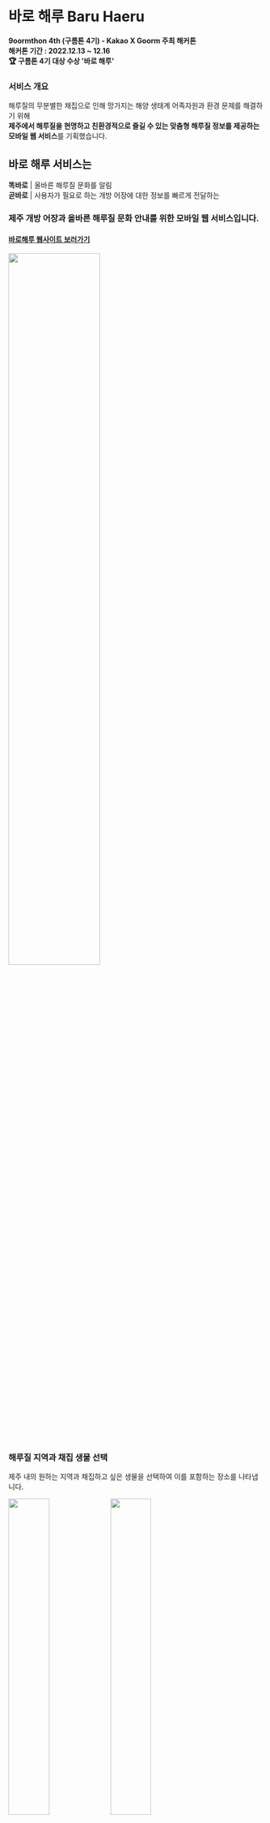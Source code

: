 # 바로 해루 Baru Haeru

**9oormthon 4th (구름톤 4기) - Kakao X Goorm 주최 해커톤**  
**해커톤 기간 : 2022.12.13 ~ 12.16**  
**🏆 구름톤 4기 대상 수상 '바로 해루'**

### 서비스 개요
해루질의 무분별한 채집으로 인해 망가지는 해양 생태계 어족자원과 환경 문제를 해결하기 위해  
**제주에서 해루질을 현명하고 친환경적으로 즐길 수 있는 맞춤형 해루질 정보를 제공하는 모바일 웹 서비스**를 기획했습니다.

## 바로 해루 서비스는
**똑바로** | 올바른 해루질 문화를 알림  
**곧바로** | 사용자가 필요로 하는 개방 어장에 대한 정보를 빠르게 전달하는
### 제주 개방 어장과 올바른 해루질 문화 안내를 위한 모바일 웹 서비스입니다.

#### [바로해루 웹사이트 보러가기](https://baru-haeru.vercel.app/)

<img src="https://user-images.githubusercontent.com/87989933/228604149-8c4aca42-8709-433c-b63d-8c2e10f8d1d1.png" width="60%">

### 해루질 지역과 채집 생물 선택
제주 내의 원하는 지역과 채집하고 싶은 생물을 선택하여 이를 포함하는 장소를 나타냅니다.

<img src="https://user-images.githubusercontent.com/87989933/228607713-a8e64d25-6742-466a-8470-bc5784871ff7.png" width="40%"><img src="https://user-images.githubusercontent.com/87989933/228607719-6a2e2531-cdb3-40ce-91f9-ef79b730dea7.png" width="40%">

### 해루질 장소 추천
선택한 지역과 채집 생물을 포함하는 장소를 나타내고, 없다면 해당 지역의 해루질 장소를 나타냅니다.

<img src="https://user-images.githubusercontent.com/87989933/228608428-a59543d0-4461-4481-85c7-19b0efc59f1b.png" width="50%">

### 해루질 장소 정보 및 해루질 방법 제공
선택한 해루질 장소의 당일 해루질 가능 시간, 채집 가능 어종, 위치를 나타냅니다.  
아래는 올바른 해루질 방법과 바로 해루 서비스의 비전을 나타냅니다.

<img src="https://user-images.githubusercontent.com/87989933/228608811-2d454d46-5b8b-4cd9-bfe8-e146a2956f3f.png" width="40%"><img src="https://user-images.githubusercontent.com/87989933/228608818-5e3bbe76-d688-4ce1-9308-5faebb2eb602.png" width="40%">


## 🍊 Team. 해루 월드
|![image](https://user-images.githubusercontent.com/87989933/228600037-a0142f82-2d15-4ac1-a767-df4c14b21105.png)|![image](https://user-images.githubusercontent.com/87989933/228600022-98876144-4c57-4a71-a6db-0340b672f42b.png)|![image](https://user-images.githubusercontent.com/87989933/228600378-cebe964b-cf97-445e-a48c-e56b4c143c75.png)|![image](https://user-images.githubusercontent.com/87989933/228600385-4fe6d7fb-07f6-4def-bae4-5a09c6918f9f.png)|![image](https://user-images.githubusercontent.com/87989933/228599013-dd688b03-938d-4bf0-b18c-fe585c6d9609.png)|
|-------|---|---|---|---|
|이시현([@shihyun-Lee](https://github.com/shihyun-Lee))|이진희([@ZGenieZ](https://github.com/ZGenieZ))|안동민([@eamon3481](https://github.com/eamon3481))|유은서|손효재([@hyojand](https://github.com/hyojhand))|
| Product Manager | Frontend | Frontend | Designer | Backend |